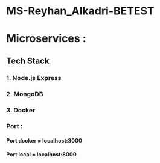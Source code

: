 # MS-Reyhan_Alkadri-BETEST
# Microservices :
## Tech Stack
  ### 1. Node.js Express
  ### 2. MongoDB
  ### 3. Docker

### Port :
   #### Port docker = localhost:3000
   #### Port local = localhost:8000
